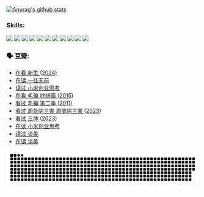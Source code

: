 
[![Anurag's github stats](https://github-readme-stats.vercel.app/api?username=w940853815)](https://github.com/anuraghazra/github-readme-stats)

### Skills:

<code><img height="32" src="https://cdn.jsdelivr.net/npm/simple-icons@v5/icons/python.svg"></code>
<code><img height="32" src="https://cdn.jsdelivr.net/npm/simple-icons@v5/icons/javascript.svg"></code>
<code><img height="32" src="https://cdn.jsdelivr.net/npm/simple-icons@v5/icons/django.svg"></code>
<code><img height="32" src="https://cdn.jsdelivr.net/npm/simple-icons@v5/icons/flask.svg"></code>
<code><img height="32" src="https://cdn.jsdelivr.net/npm/simple-icons@v5/icons/vuetify.svg"></code>
<code><img height="32" src="https://cdn.jsdelivr.net/npm/simple-icons@v5/icons/git.svg"></code>
<code><img height="32" src="https://cdn.jsdelivr.net/npm/simple-icons@v5/icons/docker.svg"></code>
<code><img height="32" src="https://cdn.jsdelivr.net/npm/simple-icons@v5/icons/postgresql.svg"></code>
<code><img height="32" src="https://cdn.jsdelivr.net/npm/simple-icons@v5/icons/elasticsearch.svg"></code>
<code><img height="32" src="https://cdn.jsdelivr.net/npm/simple-icons@v5/icons/macos.svg"></code>
<code><img height="32" src="https://cdn.jsdelivr.net/npm/simple-icons@v5/icons/linux.svg"></code>

### 🗣 豆瓣:

<!-- DOUBAN-ACTIVITIES:START -->
- [在看 新生‎ (2024)](https://www.douban.com/people/136069238/status/4607441062/?_i=15907692)
- [在读 一往无前](https://www.douban.com/people/136069238/status/4590507310/?_i=15907692)
- [读过 小米创业思考](https://www.douban.com/people/136069238/status/4590506983/?_i=15907692)
- [在看 毛骗 终结篇‎ (2015)](https://www.douban.com/people/136069238/status/4581971924/?_i=15907692)
- [看过 毛骗 第二季‎ (2011)](https://www.douban.com/people/136069238/status/4581971810/?_i=15907692)
- [看过 周处除三害 周處除三害‎ (2023)](https://www.douban.com/people/136069238/status/4575646701/?_i=15907692)
- [看过 三体‎ (2023)](https://www.douban.com/people/136069238/status/4574263039/?_i=15907692)
- [在读 小米创业思考](https://www.douban.com/people/136069238/status/4572047905/?_i=15907692)
- [读过 谈美](https://www.douban.com/people/136069238/status/4572047629/?_i=15907692)
- [在读 谈美](https://www.douban.com/people/136069238/status/4560861771/?_i=15907692)
<!-- DOUBAN-ACTIVITIES:END -->


![Snake animation](https://raw.githubusercontent.com/w940853815/w940853815/output/github-contribution-grid-snake.svg)

<!--
**w940853815/w940853815** is a ✨ _special_ ✨ repository because its `README.md` (this file) appears on your GitHub profile.

Here are some ideas to get you started:

- 🔭 I’m currently working on ...
- 🌱 I’m currently learning ...
- 👯 I’m looking to collaborate on ...
- 🤔 I’m looking for help with ...
- 💬 Ask me about ...
- 📫 How to reach me: ...
- 😄 Pronouns: ...
- ⚡ Fun fact: ...
-->
